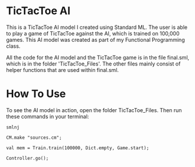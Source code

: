 # TicTacToe AI

This is a TicTacToe AI model I created using Standard ML. The user is able to play a game of TicTacToe against the AI, which is trained on 100,000 games. This AI model was created as part of my Functional Programming class.

All the code for the AI model and the TicTacToe game is in the file final.sml, which is in the folder 'TicTacToe_Files'. The other files mainly consist of helper functions that are used within final.sml.

# How To Use

To see the AI model in action, open the folder TicTacToe_Files. Then run these commands in your terminal:

```smlnj```

```CM.make "sources.cm";```

```val mem = Train.train(100000, Dict.empty, Game.start);```

```Controller.go();```

